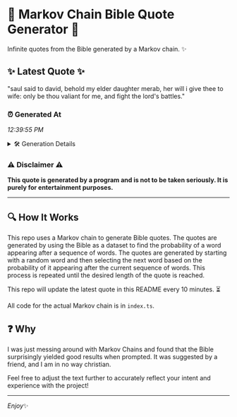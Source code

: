 # 📖 Markov Chain Bible Quote Generator 📖

Infinite quotes from the Bible generated by a Markov chain. ✨

## ✨ Latest Quote ✨
"saul said to david, behold my elder daughter merab, her will i give thee to wife: only be thou valiant for me, and fight the lord's battles."

### ⏰ Generated At
*12:39:55 PM*

<details>
    <summary>🛠️ Generation Details</summary>
    <p>
        <strong>🌱 Seed:</strong> saul<br>
        <strong>🔄 Iterations:</strong> 26<br>
        <strong>📜 Context History:</strong><br>[ saul ]: said<br>[ saul, said ]: to<br>[ saul, said, to ]: david,<br>[ saul, said, to, david, ]: behold<br>[ saul, said, to, david,, behold ]: my<br>[ saul, said, to, david,, behold, my ]: elder<br>[ said, to, david,, behold, my, elder ]: daughter<br>[ to, david,, behold, my, elder, daughter ]: merab,<br>[ david,, behold, my, elder, daughter, merab, ]: her<br>[ behold, my, elder, daughter, merab,, her ]: will<br>[ my, elder, daughter, merab,, her, will ]: i<br>[ elder, daughter, merab,, her, will, i ]: give<br>[ daughter, merab,, her, will, i, give ]: thee<br>[ merab,, her, will, i, give, thee ]: to<br>[ her, will, i, give, thee, to ]: wife:<br>[ will, i, give, thee, to, wife: ]: only<br>[ i, give, thee, to, wife:, only ]: be<br>[ give, thee, to, wife:, only, be ]: thou<br>[ thee, to, wife:, only, be, thou ]: valiant<br>[ to, wife:, only, be, thou, valiant ]: for<br>[ wife:, only, be, thou, valiant, for ]: me,<br>[ only, be, thou, valiant, for, me, ]: and<br>[ be, thou, valiant, for, me,, and ]: fight<br>[ thou, valiant, for, me,, and, fight ]: the<br>[ valiant, for, me,, and, fight, the ]: lord's<br>[ for, me,, and, fight, the, lord's ]: battles.<br>
    </p>
</details>

### ⚠️ Disclaimer ⚠️
**This quote is generated by a program and is not to be taken seriously. It is purely for entertainment purposes.**

---

## 🔍 How It Works

This repo uses a Markov chain to generate Bible quotes. The quotes are generated by using the Bible as a dataset to find the probability of a word appearing after a sequence of words. The quotes are generated by starting with a random word and then selecting the next word based on the probability of it appearing after the current sequence of words. This process is repeated until the desired length of the quote is reached.

This repo will update the latest quote in this README every 10 minutes. ⏳

All code for the actual Markov chain is in `index.ts`.

## ❓ Why

I was just messing around with Markov Chains and found that the Bible surprisingly yielded good results when prompted. 
It was suggested by a friend, and I am in no way christian.

Feel free to adjust the text further to accurately reflect your intent and experience with the project!

---

*Enjoy*✨

